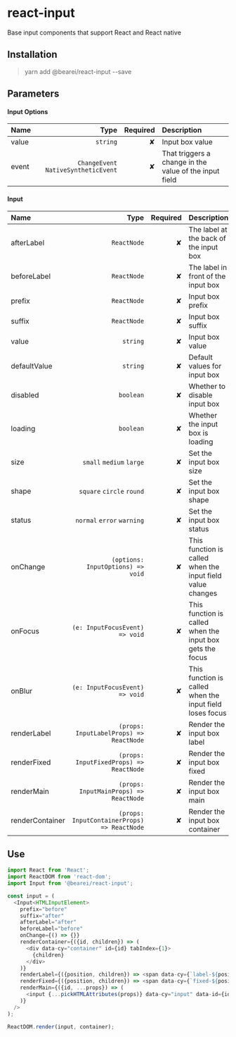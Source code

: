 # react-input

Base input components that support React and React native

## Installation

> yarn add @bearei/react-input --save

## Parameters

#### Input Options

| Name | Type | Required | Description |
| :-- | --: | --: | :-- |
| value | `string` | ✘ | Input box value |
| event | `ChangeEvent` `NativeSyntheticEvent` | ✘ | That triggers a change in the value of the input field |

#### Input

| Name | Type | Required | Description |
| :-- | --: | --: | :-- |
| afterLabel | `ReactNode` | ✘ | The label at the back of the input box |
| beforeLabel | `ReactNode` | ✘ | The label in front of the input box |
| prefix | `ReactNode` | ✘ | Input box prefix |
| suffix | `ReactNode` | ✘ | Input box suffix |
| value | `string` | ✘ | Input box value |
| defaultValue | `string` | ✘ | Default values for input box |
| disabled | `boolean` | ✘ | Whether to disable input box |
| loading | `boolean` | ✘ | Whether the input box is loading |
| size | `small` `medium` `large` | ✘ | Set the input box size |
| shape | `square` `circle` `round` | ✘ | Set the input box shape |
| status | `normal` `error` `warning` | ✘ | Set the input box status |
| onChange | `(options: InputOptions) => void` | ✘ | This function is called when the input field value changes |
| onFocus | `(e: InputFocusEvent) => void` | ✘ | This function is called when the input box gets the focus |
| onBlur | `(e: InputFocusEvent) => void` | ✘ | This function is called when the input field loses focus |
| renderLabel | `(props: InputLabelProps) => ReactNode` | ✘ | Render the input box label |
| renderFixed | `(props: InputFixedProps) => ReactNode` | ✘ | Render the input box fixed |
| renderMain | `(props: InputMainProps) => ReactNode` | ✘ | Render the input box main |
| renderContainer | `(props: InputContainerProps) => ReactNode` | ✘ | Render the input box container |

## Use

```typescript
import React from 'React';
import ReactDOM from 'react-dom';
import Input from '@bearei/react-input';

const input = (
  <Input<HTMLInputElement>
    prefix="before"
    suffix="after"
    afterLabel="after"
    beforeLabel="before"
    onChange={() => {}}
    renderContainer={({id, children}) => (
      <div data-cy="container" id={id} tabIndex={1}>
        {children}
      </div>
    )}
    renderLabel={({position, children}) => <span data-cy={`label-${position}`}>{children}</span>}
    renderFixed={({position, children}) => <span data-cy={`fixed-${position}`}>{children}</span>}
    renderMain={({id, ...props}) => (
      <input {...pickHTMLAttributes(props)} data-cy="input" data-id={id} />
    )}
  />
);

ReactDOM.render(input, container);
```

